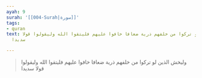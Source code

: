 ```yaml
---
ayah: 9
surah: '[[004-Surah|سورة]]'
tags:
- quran
text: وليخش الذين لو تركوا من خلفهم ذرية ضعافا خافوا عليهم فليتقوا الله وليقولوا قولا
  سديدا

---
```

> وليخش الذين لو تركوا من خلفهم ذرية ضعافا خافوا عليهم فليتقوا الله وليقولوا قولا سديدا
